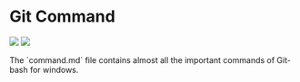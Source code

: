 # Git Command
<p>
  <img src="https://img.shields.io/badge/-Git--bash-brightgreen"/>
  <img src="https://img.shields.io/badge/-Windows-orange"/>
</p>
The `command.md` file contains almost all the important commands of Git-bash for windows.
